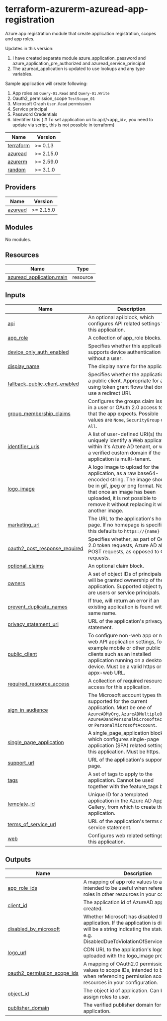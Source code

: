 <!-- BEGIN_TF_DOCS -->

# terraform-azurerm-azuread-app-registration
Azure app registration module that create application registration, scopes and app roles.

Updates in this version:

1. I have created separate module azure_application_password and azure_application_pre_authorized and azuread_service_principal
2. The azuread_application is updated to use lookups and any type variables.

Sample application will create following:

1. App roles as `Query-01.Read` and `Query-01.Write`
2. Oauth2_permission_scope `TestScope_01`
3. Microsoft Graph `User.Read` permission
4. Service principal
5. Password Credentials
6. Identifier Uris ( # To set application uri to api//<app_id>, you need to update via script, this is not possible in terraform)


| Name | Version |
|------|---------|
| <a name="requirement_terraform"></a> [terraform](#requirement\_terraform) | >= 0.13 |
| <a name="requirement_azuread"></a> [azuread](#requirement\_azuread) | >= 2.15.0 |
| <a name="requirement_azurerm"></a> [azurerm](#requirement\_azurerm) | >= 2.59.0 |
| <a name="requirement_random"></a> [random](#requirement\_random) | >= 3.1.0 |

## Providers

| Name | Version |
|------|---------|
| <a name="provider_azuread"></a> [azuread](#provider\_azuread) | >= 2.15.0 |

## Modules

No modules.

## Resources

| Name | Type |
|------|------|
| [azuread_application.main](https://registry.terraform.io/providers/hashicorp/azuread/latest/docs/resources/application) | resource |

## Inputs

| Name | Description | Type | Default | Required |
|------|-------------|------|---------|:--------:|
| <a name="input_api"></a> [api](#input\_api) | An optional api block, which configures API related settings for this application. | `any` | `null` | no |
| <a name="input_app_role"></a> [app\_role](#input\_app\_role) | A collection of app\_role blocks. | `any` | `[]` | no |
| <a name="input_device_only_auth_enabled"></a> [device\_only\_auth\_enabled](#input\_device\_only\_auth\_enabled) | Specifies whether this application supports device authentication without a user. | `bool` | `false` | no |
| <a name="input_display_name"></a> [display\_name](#input\_display\_name) | The display name for the application. | `string` | n/a | yes |
| <a name="input_fallback_public_client_enabled"></a> [fallback\_public\_client\_enabled](#input\_fallback\_public\_client\_enabled) | Specifies whether the application is a public client. Appropriate for apps using token grant flows that don't use a redirect URI. | `bool` | `false` | no |
| <a name="input_group_membership_claims"></a> [group\_membership\_claims](#input\_group\_membership\_claims) | Configures the groups claim issued in a user or OAuth 2.0 access token that the app expects. Possible values are `None`, `SecurityGroup` or `All`. | `list(string)` | <pre>[<br>  "SecurityGroup"<br>]</pre> | no |
| <a name="input_identifier_uris"></a> [identifier\_uris](#input\_identifier\_uris) | A list of user-defined URI(s) that uniquely identify a Web application within it's Azure AD tenant, or within a verified custom domain if the application is multi-tenant. | `list(string)` | `[]` | no |
| <a name="input_logo_image"></a> [logo\_image](#input\_logo\_image) | A logo image to upload for the application, as a raw base64-encoded string. The image should be in gif, jpeg or png format. Note that once an image has been uploaded, it is not possible to remove it without replacing it with another image. | `string` | `null` | no |
| <a name="input_marketing_url"></a> [marketing\_url](#input\_marketing\_url) | The URL to the application's home page. If no homepage is specified this defaults to `https://{name}` | `string` | `null` | no |
| <a name="input_oauth2_post_response_required"></a> [oauth2\_post\_response\_required](#input\_oauth2\_post\_response\_required) | Specifies whether, as part of OAuth 2.0 token requests, Azure AD allows POST requests, as opposed to GET requests. | `bool` | `false` | no |
| <a name="input_optional_claims"></a> [optional\_claims](#input\_optional\_claims) | An optional claim block. | `any` | `null` | no |
| <a name="input_owners"></a> [owners](#input\_owners) | A set of object IDs of principals that will be granted ownership of the application. Supported object types are users or service principals. | `list(string)` | `[]` | no |
| <a name="input_prevent_duplicate_names"></a> [prevent\_duplicate\_names](#input\_prevent\_duplicate\_names) | If true, will return an error if an existing application is found with the same name. | `bool` | `false` | no |
| <a name="input_privacy_statement_url"></a> [privacy\_statement\_url](#input\_privacy\_statement\_url) | URL of the application's privacy statement. | `string` | `null` | no |
| <a name="input_public_client"></a> [public\_client](#input\_public\_client) | To configure non-web app or non-web API application settings, for example mobile or other public clients such as an installed application running on a desktop device. Must be a valid https or ms-appx-web URL. | `any` | `null` | no |
| <a name="input_required_resource_access"></a> [required\_resource\_access](#input\_required\_resource\_access) | A collection of required resource access for this application. | `any` | `null` | no |
| <a name="input_sign_in_audience"></a> [sign\_in\_audience](#input\_sign\_in\_audience) | The Microsoft account types that are supported for the current application. Must be one of `AzureADMyOrg`, `AzureADMultipleOrgs`, `AzureADandPersonalMicrosoftAccount` or `PersonalMicrosoftAccount`. | `string` | `"AzureADMyOrg"` | no |
| <a name="input_single_page_application"></a> [single\_page\_application](#input\_single\_page\_application) | A single\_page\_application block, which configures single-page application (SPA) related settings for this application. Must be https. | `any` | `null` | no |
| <a name="input_support_url"></a> [support\_url](#input\_support\_url) | URL of the application's support page. | `string` | `null` | no |
| <a name="input_tags"></a> [tags](#input\_tags) | A set of tags to apply to the application. Cannot be used together with the feature\_tags block | `list(string)` | `[]` | no |
| <a name="input_template_id"></a> [template\_id](#input\_template\_id) | Unique ID for a templated application in the Azure AD App Gallery, from which to create the application. | `string` | `null` | no |
| <a name="input_terms_of_service_url"></a> [terms\_of\_service\_url](#input\_terms\_of\_service\_url) | URL of the application's terms of service statement. | `string` | `null` | no |
| <a name="input_web"></a> [web](#input\_web) | Configures web related settings for this application. | `any` | `null` | no |

## Outputs

| Name | Description |
|------|-------------|
| <a name="output_app_role_ids"></a> [app\_role\_ids](#output\_app\_role\_ids) | A mapping of app role values to app role IDs, intended to be useful when referencing app roles in other resources in your configuration. |
| <a name="output_client_id"></a> [client\_id](#output\_client\_id) | The application id of AzureAD application created. |
| <a name="output_disabled_by_microsoft"></a> [disabled\_by\_microsoft](#output\_disabled\_by\_microsoft) | Whether Microsoft has disabled the registered application. If the application is disabled, this will be a string indicating the status/reason, e.g. DisabledDueToViolationOfServicesAgreement. |
| <a name="output_logo_url"></a> [logo\_url](#output\_logo\_url) | CDN URL to the application's logo, as uploaded with the logo\_image property. |
| <a name="output_oauth2_permission_scope_ids"></a> [oauth2\_permission\_scope\_ids](#output\_oauth2\_permission\_scope\_ids) | A mapping of OAuth2.0 permission scope values to scope IDs, intended to be useful when referencing permission scopes in other resources in your configuration. |
| <a name="output_object_id"></a> [object\_id](#output\_object\_id) | The object id of application. Can be used to assign roles to user. |
| <a name="output_publisher_domain"></a> [publisher\_domain](#output\_publisher\_domain) | The verified publisher domain for the application. |
<!-- END_TF_DOCS -->